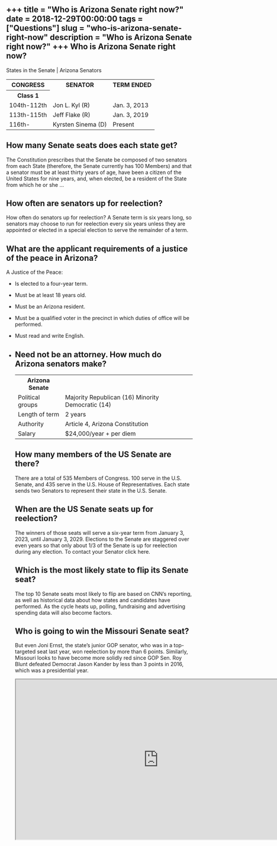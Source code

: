 +++
title = "Who is Arizona Senate right now?"
date = 2018-12-29T00:00:00
tags = ["Questions"]
slug = "who-is-arizona-senate-right-now"
description = "Who is Arizona Senate right now?"
+++
Who is Arizona Senate right now?
--------------------------------

States in the Senate | Arizona Senators

<table><tr><th>CONGRESS</th><th>SENATOR</th><th>TERM ENDED</th></tr><tr><th>Class 1</th></tr><tr><td>104th-112th</td><td>Jon L. Kyl (R)</td><td>Jan. 3, 2013</td></tr><tr><td>113th-115th</td><td>Jeff Flake (R)</td><td>Jan. 3, 2019</td></tr><tr><td>116th-</td><td>Kyrsten Sinema (D)</td><td>Present</td></tr></table>

How many Senate seats does each state get?
------------------------------------------

The Constitution prescribes that the Senate be composed of two senators from each State (therefore, the Senate currently has 100 Members) and that a senator must be at least thirty years of age, have been a citizen of the United States for nine years, and, when elected, be a resident of the State from which he or she …

How often are senators up for reelection?
-----------------------------------------

How often do senators up for reelection? A Senate term is six years long, so senators may choose to run for reelection every six years unless they are appointed or elected in a special election to serve the remainder of a term.

What are the applicant requirements of a justice of the peace in Arizona?
-------------------------------------------------------------------------

A Justice of the Peace:

- Is elected to a four-year term.
- Must be at least 18 years old.
- Must be an Arizona resident.
- Must be a qualified voter in the precinct in which duties of office will be performed.
- Must read and write English.
- Need not be an attorney. How much do Arizona senators make?
    ----------------------------------
    
    <table><tr><th>Arizona Senate</th></tr><tr><td>Political groups</td><td>Majority Republican (16) Minority Democratic (14)</td></tr><tr><td>Length of term</td><td>2 years</td></tr><tr><td>Authority</td><td>Article 4, Arizona Constitution</td></tr><tr><td>Salary</td><td>$24,000/year + per diem</td></tr></table>
    
    How many members of the US Senate are there?
    --------------------------------------------
    
    There are a total of 535 Members of Congress. 100 serve in the U.S. Senate, and 435 serve in the U.S. House of Representatives. Each state sends two Senators to represent their state in the U.S. Senate.
    
    When are the US Senate seats up for reelection?
    -----------------------------------------------
    
    The winners of those seats will serve a six-year term from January 3, 2023, until January 3, 2029. Elections to the Senate are staggered over even years so that only about 1/3 of the Senate is up for reelection during any election. To contact your Senator click here.
    
    Which is the most likely state to flip its Senate seat?
    -------------------------------------------------------
    
    The top 10 Senate seats most likely to flip are based on CNN’s reporting, as well as historical data about how states and candidates have performed. As the cycle heats up, polling, fundraising and advertising spending data will also become factors.
    
    Who is going to win the Missouri Senate seat?
    ---------------------------------------------
    
    But even Joni Ernst, the state’s junior GOP senator, who was in a top-targeted seat last year, won reelection by more than 6 points. Similarly, Missouri looks to have become more solidly red since GOP Sen. Roy Blunt defeated Democrat Jason Kander by less than 3 points in 2016, which was a presidential year.
    
    <iframe allow="accelerometer; autoplay; clipboard-write; encrypted-media; gyroscope; picture-in-picture" allowfullscreen="" class="__youtube_prefs__  epyt-is-override  no-lazyload" data-no-lazy="1" data-origheight="433" data-origwidth="770" data-skipgform_ajax_framebjll="" height="433" id="_ytid_84813" loading="lazy" src="https://www.youtube.com/embed/yHIPLUelLRw?enablejsapi=1&autoplay=0&cc_load_policy=0&cc_lang_pref=&iv_load_policy=1&loop=0&modestbranding=0&rel=1&fs=1&playsinline=0&autohide=2&theme=dark&color=red&controls=1&" title="YouTube player" width="770"></iframe>